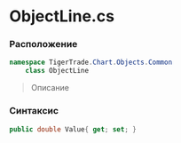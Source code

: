 
# ObjectLine.cs
### Расположение
```csharp
namespace TigerTrade.Chart.Objects.Common  
    class ObjectLine
```

> Описание

### Синтаксис
```csharp
public double Value{ get; set; }
```
